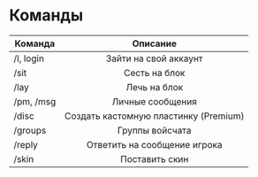 # Команды
| Команда |Описание |
| ---------------- | :---------------------------: | 
| /l, login | Зайти на свой аккаунт |
| /sit | Сесть на блок |
| /lay | Лечь на блок |
| /pm, /msg | Личные сообщения |
| /disc | Создать кастомную пластинку (Premium)
| /groups | Группы войсчата |
| /reply | Ответить на сообщение игрока |
| /skin | Поставить скин